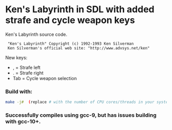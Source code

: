 Ken's Labyrinth in SDL with added strafe and cycle weapon keys
==============================================================

Ken's Labyrinth source code.

	 "Ken's Labyrinth" Copyright (c) 1992-1993 Ken Silverman
	 Ken Silverman's official web site: "http://www.advsys.net/ken"

New keys:
-  , = Strafe left
-  . = Strafe right
-  Tab = Cycle weapon selection

### Build with:
```bash
make -j#  (replace # with the number of CPU cores/threads in your system for faster compiling!)
```

### Successfully compiles using gcc-9, but has issues building with gcc-10+.
